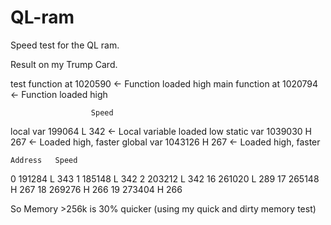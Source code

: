 # QL-ram

Speed test for the QL ram.

Result on my Trump Card.

test function at 1020590		<- Function loaded high
main function at 1020794		<- Function loaded high

                      Speed
local var	199064	  L 342		<- Local variable loaded low
static var	1039030	H 267		<- Loaded high, faster
global var	1043126	H 267		<- Loaded high, faster

	Address   Speed
0	191284	L 343
1	185148	L 342
2	203212	L 342
<snip>
16	261020	L 289
17	265148	H 267
18	269276	H 266
19	273404	H 266
<snip>

So Memory >256k is 30% quicker (using my quick and dirty memory test)
